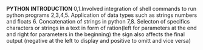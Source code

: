 **PYTHON INTRODUCTION**
0,1.Involved integration of shell commands to run python programs 
2,3,4,5. Application of data types such as strings numbers and floats
6. Concatenation of strings in python
7,8. Selecton of specifics characters or strings in a text in form of ration(left for parameters at the end and right for parameters in the beginning) the sign also affects the final output (negative at the left to display and positive to omitt and vice versa)
